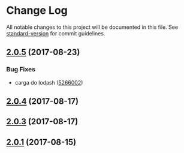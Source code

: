# Change Log

All notable changes to this project will be documented in this file. See [standard-version](https://github.com/conventional-changelog/standard-version) for commit guidelines.

<a name="2.0.5"></a>
## [2.0.5](https://github.com/rhases/brazilian-cities/compare/v2.0.4...v2.0.5) (2017-08-23)


### Bug Fixes

* carga do lodash ([5266002](https://github.com/rhases/brazilian-cities/commit/5266002))



<a name="2.0.4"></a>
## [2.0.4](https://github.com/rhases/brazilian-cities/compare/v2.0.1...v2.0.4) (2017-08-17)



<a name="2.0.3"></a>
## [2.0.3](https://github.com/rhases/brazilian-cities/compare/v2.0.1...v2.0.3) (2017-08-17)



<a name="2.0.1"></a>
## [2.0.1](https://github.com/rhases/brazilian-cities/compare/1.2.4...2.0.1) (2017-08-15)
